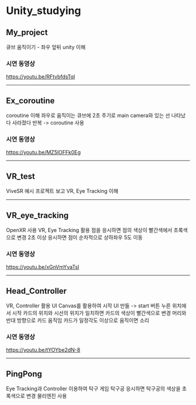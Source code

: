 # Unity_studying

## My_project
큐브 움직이기 - 좌우 앞뒤
unity 이해

### 시연 동영상
https://youtu.be/RFtvbfdsTqI

---

## Ex_coroutine
coroutine 이해
좌우로 움직이는 큐브에 2초 주기로 main camera와 있는 선 나타났다 사라졌다 반복 -> coroutine 사용

### 시연 동영상
https://youtu.be/MZ5lOFFk0Eg

---

## VR_test
ViveSR 예시 프로젝트 보고 VR, Eye Tracking 이해

---

## VR_eye_tracking
OpenXR 사용
VR, Eye Tracking 활용
점을 응시하면 점의 색상이 빨간색에서 초록색으로 변경
2초 이상 응시하면 점이 순차적으로 상하좌우 5도 이동

### 시연 동영상
https://youtu.be/xGnVmYvaTsI

---

## Head_Controller
VR, Controller 활용
UI Canvas를 활용하여 시작 UI 만듦 -> start 버튼 누른 위치에서 시작
카드의 위치와 시선의 위치가 일치하면 카드의 색상이 빨간색으로 변경
머리와 반대 방향으로 카드 움직임
카드가 일정각도 이상으로 움직이면 소리

### 시연 동영상
https://youtu.be/tYOYbe2dN-8

---

## PingPong
Eye Tracking과 Controller 이용하여 탁구 게임
탁구공 응시하면 탁구공의 색상을 초록색으로 변경
물리엔진 사용
